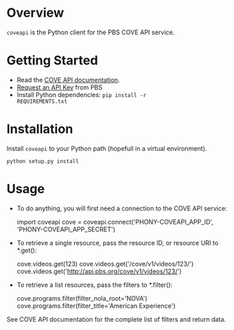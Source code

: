 # Overview

<code>coveapi</code> is the Python client for the PBS COVE API service.


# Getting Started

* Read the [COVE API documentation](http://projects.pbs.org/confluence/x/1IlGAQ).
* [Request an API Key](http://open.pbs.org/pbs-api-key-request/) from PBS
* Install Python dependencies: <code>pip install -r REQUIREMENTS.txt</code>


# Installation

Install <code>coveapi</code> to your Python path (hopefull in a virtual environment).

    python setup.py install
    
    
# Usage

* To do anything, you will first need a connection to the COVE API service:

    import coveapi
    cove = coveapi.connect('PHONY-COVEAPI_APP_ID', 'PHONY-COVEAPI_APP_SECRET')

* To retrieve a single resource, pass the resource ID, or resource URI to *.get():

    cove.videos.get(123)
    cove.videos.get('/cove/v1/videos/123/')
    cove.videos.get('http://api.pbs.org/cove/v1/videos/123/')
    

* To retrieve a list resources, pass the filters to *.filter():

    cove.programs.filter(filter_nola_root='NOVA')
    cove.programs.filter(filter_title='American Experience')


See COVE API documentation for the complete list of filters and return data.